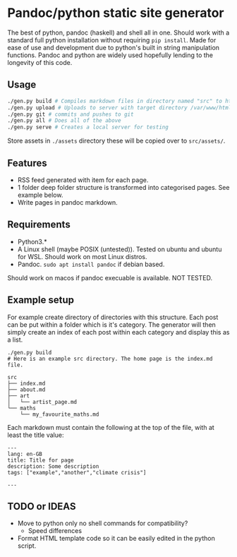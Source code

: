 # Pandoc/python static site generator

The best of python, pandoc (haskell) and shell all in one. Should work with a standard full python installation without requiring `pip install`. Made for ease of use and development due to python's built in string manipulation functions. Pandoc and python are widely used hopefully lending to the longevity of this code.

## Usage

```bash
./gen.py build # Compiles markdown files in directory named "src" to html in "site" directory.
./gen.py upload # Uploads to server with target directory /var/www/html
./gen.py git # commits and pushes to git
./gen.py all # Does all of the above
./gen.py serve # Creates a local server for testing
```

Store assets in `./assets` directory these will be copied over to `src/assets/`.

## Features
- RSS feed generated with item for each page.
- 1 folder deep folder structure is transformed into categorised pages. See example below.
- Write pages in pandoc markdown.

## Requirements
- Python3.\*
- A Linux shell (maybe POSIX (untested)). Tested on ubuntu and ubuntu for WSL. Should work on most Linux distros.
- Pandoc. `sudo apt install pandoc` if debian based.

Should work on macos if pandoc execuable is available. NOT TESTED.

## Example setup

For example create directory of directories with this structure. Each post can be put within a folder which is it's category. The generator will then simply create an index of each post within each category and display this as a list.
```
./gen.py build
# Here is an example src directory. The home page is the index.md file.

src
├── index.md
├── about.md
├── art
│   └── artist_page.md
└── maths
    └── my_favourite_maths.md

```

Each markdown must contain the following at the top of the file, with at least the title value:

```
---
lang: en-GB
title: Title for page
description: Some description
tags: ["example","another","climate crisis"]

---
```

## TODO or IDEAS
- Move to python only no shell commands for compatibility?
  - Speed differences
- Format HTML template code so it can be easily edited in the python script.
